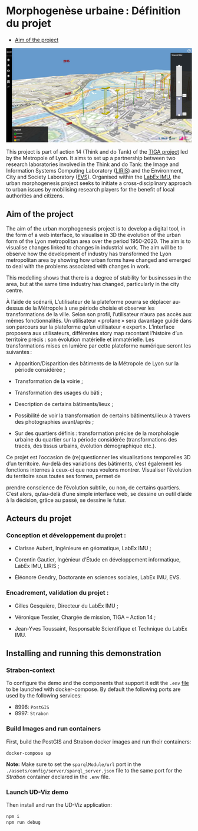 
# Morphogenèse urbaine : Définition du projet 

* [Aim of the project](#aim-of-the-project)

![image](./img/exampleCreation.png)

This project is part of action 14 (Think and do Tank) of the [TIGA project](https://www.tank-ssi.org/) led by the Metropole of Lyon. It aims to set up a partnership between two research laboratories involved in the Think and do Tank: the Image and Information Systems Computing Laboratory ([LIRIS](https://liris.cnrs.fr/)) and the Environment, City and Society Laboratory ([EVS](https://umr5600.cnrs.fr/fr/accueil/)). Organised within the [LabEx IMU](https://imu.universite-lyon.fr/), the urban morphogenesis project seeks to initiate a cross-disciplinary approach to urban issues by mobilising research players for the benefit of local authorities and citizens.  

## Aim of the project  

The aim of the urban morphogenesis project is to develop a digital tool, in the form of a web interface, to visualise in 3D the evolution of the urban form of the Lyon metropolitan area over the period 1950-2020. The aim is to visualise changes linked to changes in industrial work. The aim will be to observe how the development of industry has transformed the Lyon metropolitan area by showing how urban forms have changed and emerged to deal with the problems associated with changes in work.  

This modelling shows that there is a degree of stability for businesses in the area, but at the same time industry has changed, particularly in the city centre.     

À l’aide de scénarii, L’utilisateur de la plateforme pourra se déplacer au-dessus de la Métropole à une période choisie et observer les transformations de la ville. Selon son profil, l’utilisateur n’aura pas accès aux mêmes fonctionnalités. Un utilisateur « profane » sera davantage guidé dans son parcours sur la plateforme qu’un utilisateur « expert ». L’interface proposera aux utilisateurs, différentes story map racontant l’histoire d’un territoire précis : son évolution matérielle et immatérielle. Les transformations mises en lumière par cette plateforme numérique seront les suivantes : 

 - Apparition/Disparition des bâtiments de la Métropole de Lyon sur la période considérée ; 

 - Transformation de la voirie ; 

 - Transformation des usages du bâti ; 

 - Description de certains bâtiments/lieux ; 

- Possibilité de voir la transformation de certains bâtiments/lieux à travers des photographies avant/après ; 

 - Sur des quartiers définis : transformation précise de la morphologie urbaine du quartier sur la période considérée (transformations des tracés, des tissus urbains, évolution démographique etc.).  

Ce projet est l’occasion de (re)questionner les visualisations temporelles 3D d’un territoire. Au-delà des variations des bâtiments, c’est également les fonctions internes à ceux-ci que nous voulons montrer. Visualiser l’évolution du territoire sous toutes ses formes, permet de 

prendre conscience de l’évolution subtile, ou non, de certains quartiers. C’est alors, qu’au-delà d’une simple interface web, se dessine un outil d’aide à la décision, grâce au passé, se dessine le futur. 

## Acteurs du projet  
### Conception et développement du projet : 

 - Clarisse Aubert, Ingénieure en géomatique, LabEx IMU ; 

 - Corentin Gautier, Ingénieur d’Étude en développement informatique, LabEx IMU, LIRIS ; 

 - Éléonore Gendry, Doctorante en sciences sociales, LabEx IMU, EVS. 

### Encadrement, validation du projet : 

- Gilles Gesquière, Directeur du LabEx IMU ; 

- Véronique Tessier, Chargée de mission, TIGA – Action 14 ; 

- Jean-Yves Toussaint, Responsable Scientifique et Technique du LabEx IMU. 

## Installing and running this demonstration
### Strabon-context
To configure the demo and the components that support it edit the `.env` [file](./.env) to be launched with docker-compose. By default the following ports are used by the following services:
- 8996: `PostGIS`
- 8997: `Strabon`

### Build Images and run containers
First, build the PostGIS and Strabon docker images and run their containers:
```
docker-compose up
```

**Note:** Make sure to set the `sparqlModule/url` port in the `./assets/config/server/sparql_server.json` file to the same port for the _Strabon_ container declared in the `.env` file.

### Launch UD-Viz demo
Then install and run the UD-Viz application:
```
npm i
npm run debug
```
